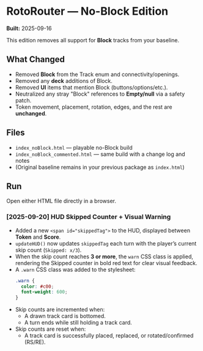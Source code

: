 # RotoRouter — No-Block Edition

**Built:** 2025-09-16

This edition removes all support for **Block** tracks from your baseline.

## What Changed

- Removed **Block** from the Track enum and connectivity/openings.
- Removed any **deck** additions of Block.
- Removed **UI** items that mention Block (buttons/options/etc.).
- Neutralized any stray "Block" references to **Empty/null** via a safety patch.
- Token movement, placement, rotation, edges, and the rest are **unchanged**.

## Files

- `index_noBlock.html` — playable no-Block build
- `index_noBlock_commented.html` — same build with a change log and notes
- (Original baseline remains in your previous package as `index.html`)

## Run

Open either HTML file directly in a browser.

### [2025-09-20] HUD Skipped Counter + Visual Warning

- Added a new `<span id="skippedTag">` to the HUD, displayed between **Token** and **Score**.
- `updateHUD()` now updates `skippedTag` each turn with the player’s current skip count (`Skipped: x/3`).
- When the skip count reaches **3 or more**, the `warn` CSS class is applied, rendering the Skipped counter in bold red text for clear visual feedback.
- A `.warn` CSS class was added to the stylesheet:
  ```css
  .warn {
    color: #c00;
    font-weight: 600;
  }
  ```
- Skip counts are incremented when:
  - A drawn track card is bottomed.
  - A turn ends while still holding a track card.
- Skip counts are reset when:
  - A track card is successfully placed, replaced, or rotated/confirmed (RS/RE).
